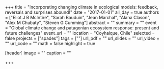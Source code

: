 +++
title = "Incorporating changing climate in ecological models: feedback, reversals and surprises abound!"
date = "2017-01-01"
all_day = true
authors = ["Eliot J B McIntire", "Sarah Bauduin", "Jean Marchal", "Alana Clason", "Alex M Chubaty", "Steven G Cumming"]
abstract = ""
summary = ""
event = "Global climate change and patagonian ecosystem response: present and future challenges"
event_url = ""
location = "Coyhaique, Chile"
selected = false
projects = ["spades"]
tags = [""]
url_pdf = ""
url_slides = ""
url_video = ""
url_code = ""
math = false
highlight = true

[header]
image = ""
caption = ""

+++
